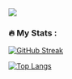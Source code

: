 <img src="https://github-readme-stats.vercel.app/api?username=muayyat&show_icons=true"/>

### :fire: My Stats :


[![GitHub Streak](http://github-readme-streak-stats.herokuapp.com?user=muayyat&theme=dark&background=ffffff)](https://git.io/streak-stats)



[![Top Langs](https://github-readme-stats.vercel.app/api/top-langs/?username=muayyat&layout=compact&theme=vision-friendly-light)](https://github.com/muayyat/github-readme-stats)
